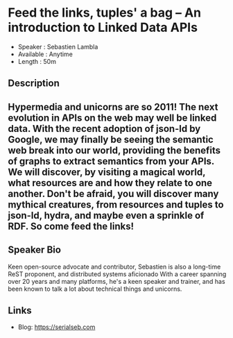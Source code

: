 Feed the links, tuples' a bag – An introduction to Linked Data APIs
========================

* Speaker   : Sebastien Lambla
* Available : Anytime
* Length    : 50m

Description
-----------
  Hypermedia and unicorns are so 2011! The next evolution in APIs on the web may well be linked data. With the recent adoption of json-ld by Google, we may finally be seeing the semantic web break into our world, providing the benefits of graphs to extract semantics from your APIs. We will discover, by visiting a magical world, what resources are and how they relate to one another. Don't be afraid, you will discover many mythical creatures, from  resources and tuples to json-ld, hydra, and maybe even a sprinkle of RDF. So come feed the links!
---------------

Speaker Bio
-----------
Keen open-source advocate and contributor, Sebastien is also a long-time ReST proponent, and distributed systems aficionado With a career spanning over 20 years and many platforms, he's a keen speaker and trainer, and has been known to talk a lot about technical things and unicorns.

Links
-----

* Blog: https://serialseb.com
